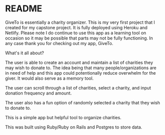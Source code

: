 # README

GiveTo is essentially a charity organizer. This is my very first project that I created for my capstone project. It is fully deployed using Heroku and  Netlify. Please note I do continue to use this app as a learning tool on occasion so it may be possible that parts may not be fully functioning. In any case thank you for checking out my app, GiveTo.

What's it all about?

The user is able to create an account and maintain a list of charities they may wish to donate to. The idea being that many people/organizations are in need of help and this app could potentionally reduce overwhelm for the giver. It would also serve as a memory tool.  

The user can scroll through a list of charities, select a charity, and input donation frequency and amount.

The user also has a fun option of randomly selected a charity that they wish to donate to.

This is a simple app but helpful tool to organize charities.

This was built using Ruby/Ruby on Rails and Postgres to store data.


